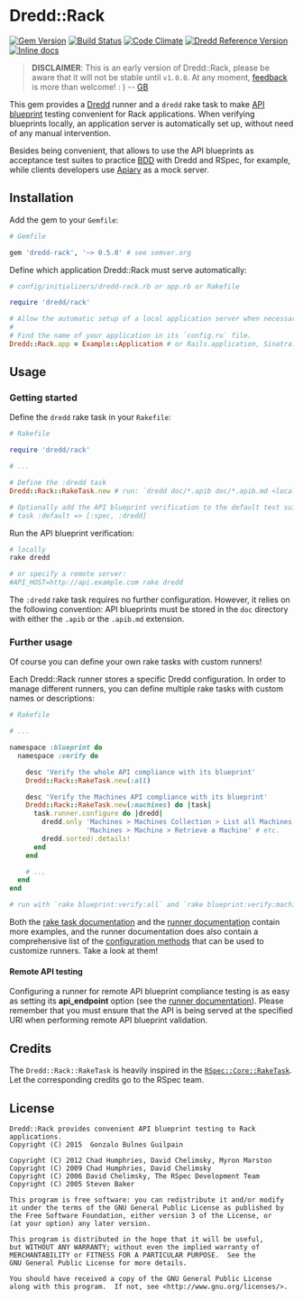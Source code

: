 Dredd::Rack
===========

[![Gem Version](https://badge.fury.io/rb/dredd-rack.svg)](http://badge.fury.io/rb/dredd-rack)
[![Build Status](https://travis-ci.org/gonzalo-bulnes/dredd-rack.svg?branch=master)](https://travis-ci.org/gonzalo-bulnes/dredd-rack)
[![Code Climate](https://codeclimate.com/github/gonzalo-bulnes/dredd-rack.svg)](https://codeclimate.com/github/gonzalo-bulnes/dredd-rack)
[![Dredd Reference Version](https://img.shields.io/badge/dredd_reference_version-1.0.0-brightgreen.svg)](https://github.com/apiaryio/dredd)
[![Inline docs](http://inch-ci.org/github/gonzalo-bulnes/dredd-rack.svg?branch=master)](http://inch-ci.org/github/gonzalo-bulnes/dredd-rack)

> **DISCLAIMER**: This is an early version of Dredd::Rack, please be aware that it will not be stable until `v1.0.0`. At any moment, [feedback][issues] is more than welcome! : ) -- [GB][gonzalo-bulnes]

This gem provides a [Dredd][dredd] runner and a `dredd` rake task to make [API blueprint][blueprint] testing convenient for Rack applications. When verifying blueprints locally, an application server is automatically set up, without need of any manual intervention.

Besides being convenient, that allows to use the API blueprints as acceptance test suites to practice [BDD][rspec-book] with Dredd and RSpec, for example, while clients developers use [Apiary][apiary] as a mock server.

  [dredd]: https://github.com/apiaryio/dredd
  [blueprint]: https://apiblueprint.org/
  [rspec-book]: https://pragprog.com/book/achbd/the-rspec-book
  [apiary]: http://apiary.io
  [issues]: https://github.com/gonzalo-bulnes/dredd-rack/issues
  [gonzalo-bulnes]: https://github.com/gonzalo-bulnes

Installation
------------

Add the gem to your `Gemfile`:

```ruby
# Gemfile

gem 'dredd-rack', '~> 0.5.0' # see semver.org
```

Define which application Dredd::Rack must serve automatically:

```ruby
# config/initializers/dredd-rack.rb or app.rb or Rakefile

require 'dredd/rack'

# Allow the automatic setup of a local application server when necessary
#
# Find the name of your application in its `config.ru` file.
Dredd::Rack.app = Example::Application # or Rails.application, Sinatra::Application...
```

Usage
-----

### Getting started

Define the `dredd` rake task in your `Rakefile`:

```ruby
# Rakefile

require 'dredd/rack'

# ...

# Define the :dredd task
Dredd::Rack::RakeTask.new # run: `dredd doc/*.apib doc/*.apib.md <local or remote URL>`

# Optionally add the API blueprint verification to the default test suite
# task :default => [:spec, :dredd]
```

Run the API blueprint verification:

```bash
# locally
rake dredd

# or specify a remote server:
#API_HOST=http://api.example.com rake dredd
```

The `:dredd` rake task requires no further configuration. However, it relies on the following convention: API blueprints must be stored in the `doc` directory with either the `.apib` or the `.apib.md` extension.

### Further usage

Of course you can define your own rake tasks with custom runners!

Each Dredd::Rack runner stores a specific Dredd configuration. In order to manage different runners, you can define multiple rake tasks with custom names or descriptions:

```ruby
# Rakefile

# ...

namespace :blueprint do
  namespace :verify do

    desc 'Verify the whole API compliance with its blueprint'
    Dredd::Rack::RakeTask.new(:all)

    desc 'Verify the Machines API compliance with its blueprint'
    Dredd::Rack::RakeTask.new(:machines) do |task|
      task.runner.configure do |dredd|
        dredd.only 'Machines > Machines Collection > List all Machines',
                   'Machines > Machine > Retrieve a Machine' # etc.
        dredd.sorted!.details!
      end
    end

    # ...
  end
end

# run with `rake blueprint:verify:all` and `rake blueprint:verify:machines`
```

Both the [rake task documentation][rake-task-doc] and the [runner documentation][runner-doc] contain more examples, and the runner documentation does also contain a comprehensive list of the [configuration methods][conf] that can be used to customize runners. Take a look at them!

  [rake-task-doc]: doc/rake_task.md
  [runner-doc]: doc/runner.md
  [conf]: doc/runner.md#configuration-methods-reference


#### Remote API testing

Configuring a runner for remote API blueprint compliance testing is as easy as setting its **api_endpoint** option (see the [runner documentation][conf]). Please remember that you must ensure that the API is being served at the specified URI when performing remote API blueprint validation.

Credits
-------

The `Dredd::Rack::RakeTask` is heavily inspired in the [`RSpec::Core::RakeTask`][rspec-core-raketask]. Let the corresponding credits go to the RSpec team.

  [rspec-core-raketask]: https://github.com/rspec/rspec-core/blob/v3.2.1/lib/rspec/core/rake_task.rb

License
-------

    Dredd::Rack provides convenient API blueprint testing to Rack applications.
    Copyright (C) 2015  Gonzalo Bulnes Guilpain

    Copyright (C) 2012 Chad Humphries, David Chelimsky, Myron Marston
    Copyright (C) 2009 Chad Humphries, David Chelimsky
    Copyright (C) 2006 David Chelimsky, The RSpec Development Team
    Copyright (C) 2005 Steven Baker

    This program is free software: you can redistribute it and/or modify
    it under the terms of the GNU General Public License as published by
    the Free Software Foundation, either version 3 of the License, or
    (at your option) any later version.

    This program is distributed in the hope that it will be useful,
    but WITHOUT ANY WARRANTY; without even the implied warranty of
    MERCHANTABILITY or FITNESS FOR A PARTICULAR PURPOSE.  See the
    GNU General Public License for more details.

    You should have received a copy of the GNU General Public License
    along with this program.  If not, see <http://www.gnu.org/licenses/>.
